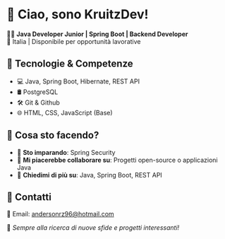# 👋 Ciao, sono KruitzDev!

👨‍💻 **Java Developer Junior | Spring Boot | Backend Developer**  
📍 Italia | Disponibile per opportunità lavorative  

## 🚀 Tecnologie & Competenze
- 💻 Java, Spring Boot, Hibernate, REST API
- 🛢️ PostgreSQL
- 🛠️ Git & Github
- 🌐 HTML, CSS, JavaScript (Base)

## 🚀 Cosa sto facendo?  
- 🌱 **Sto imparando**: Spring Security
- 👯 **Mi piacerebbe collaborare su**: Progetti open-source o applicazioni Java  
- 💬 **Chiedimi di più su**: Java, Spring Boot, REST API  

## 📌 Contatti
📧 Email: andersonrz96@hotmail.com



🚀 *Sempre alla ricerca di nuove sfide e progetti interessanti!*





